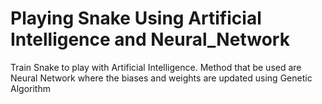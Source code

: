 # Playing Snake Using Artificial Intelligence and Neural_Network
Train Snake to play with Artificial Intelligence. Method that be used are Neural Network where the biases and weights are updated using Genetic Algorithm
